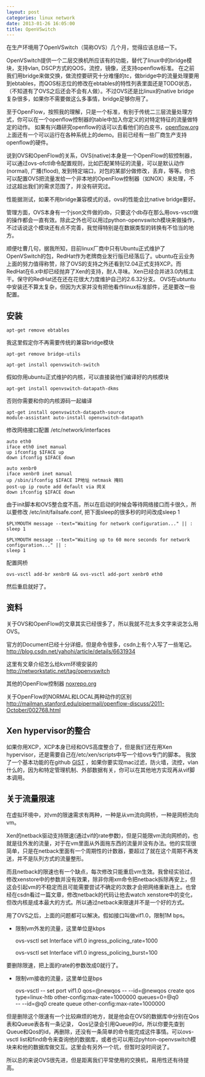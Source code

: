 ```yaml
---
layout: post
categories: linux network
date: 2013-01-26 16:05:00
title: OpenVSwitch
---
```


在生产环境用了OpenVSwitch（简称OVS）几个月，觉得应该总结一下。

OpenVSwitch提供一个二层交换机所应该有的功能，替代了linux中的bridge模块，支持vlan,
DSCP方式的QOS，流控，镜像，还支持openflow标准。
在之前我们用bridge来做交换，做流控要研究十分难懂的tc，做bridge中的流量处理要用到ebtables，而QOS标志位的修改在ebtables的特性列表里面还是TODO状态，（不知道有了OVS之后还会不会有人做）。不过OVS还是比linux的native bridge复杂很多，如果你不需要做这么多事情，bridge足够你用了。

至于OpenFlow，按照我的理解，只是一个标准，有别于传统二三层流量处理方式，你可以在一个openflow控制器的table中加入你定义的对特定特征的流量做特定的动作。
如果有兴趣研究openflow的话可以去看他们的白皮书，[openflow.org](www.openflow.org)上面还有一个可以运行在各种系统上的demo。目前已经有一些厂商生产支持openflow的硬件。

说到OVS和OpenFlow的关系，OVS(native)本身是一个OpenFlow的软控制器，可以通过ovs-ofctl命令配置规则，比如匹配某特征的流量，可以是默认动作(normal), 广播(flood), 发到特定端口，对包的某部分做修改，丢弃，等等。你也可以配置OVS把流量发给一个非本地的OpenFlow控制器（如NOX）来处理，不过这超出我们的需求范围了，并没有研究过。


性能据测试，如果不用bridge兼容模式的话，ovs的性能会比native bridge要好。

管理方面，OVS本身有一个json文件做的db，只要这个db存在那么用ovs-vsctl做的操作都会一直有效。除此之外也可以用过python-openvswitch模块来做操作，不过话说这个模块还有点不完善，我觉得特别是在数据类型的转换有不恰当的地方。

顺便吐曹几句，据我所知，目前linux厂商中只有Ubuntu正式维护了OpenVSwitch的包，RedHat作为老牌商业发行版已经落后了。ubuntu在云业务上面的努力值得称赞，除了OVS的支持之外还看到12.04正式支持XCP。而RedHat在6.x中却已经抛弃了Xen的支持，耐人寻味。Xen已经合并进3.0内核主干。保守的RedHat还在还在花很大力度维护自己的2.6.32分支。
OVS在ubtuntu中安装还不算太复杂，但因为大家并没有把他看作linux标准部件，还是要改一些配置。

安装
-----

	apt-get remove ebtables

我这里假定你不再需要传统的兼容bridge模块
	
	apt-get remove bridge-utils

	apt-get install openvswitch-switch
	
假如你用ubuntu正式维护的内核，可以直接装他们编译好的内核模块

	apt-get install openvswitch-datapath-dkms

否则你需要和你的内核源码一起编译

	apt-get install openvswitch-datapath-source
	module-assistant auto-install openvswitch-datapath

修改网络接口配置 /etc/network/interfaces
	
	auto eth0
	iface eth0 inet manual
	up ifconfig $IFACE up
	down ifconfig $IFACE down

	auto xenbr0
	iface xenbr0 inet manual
	up /sbin/ifconfig $IFACE IP地址 netmask 掩码
	post-up ip route add default via 网关
	down ifconfig $IFACE down

由于init脚本和OVS整合度不高，所以在启动的时候会等待网络接口而卡很久，所以要修改 /etc/init/failsafe.conf, 把下面sleep的很多秒的时间改成sleep 1

	$PLYMOUTH message --text="Waiting for network configuration..." || :
	sleep 1

	$PLYMOUTH message --text="Waiting up to 60 more seconds for network configuration..." || :
	sleep 1

配置网桥

	ovs-vsctl add-br xenbr0 && ovs-vsctl add-port xenbr0 eth0 

然后重启就好了。


资料
----------------------------------

关于OVS和OpenFlow的文章其实已经很多了，所以我就不花太多文字来说怎么用OVS。

官方的Document已经十分详细，但是命令很多，csdn上有个人写了一些笔记。
http://blog.csdn.net/yahohi/article/details/6631934

这里有文章介绍怎么给kvm环境安装的
http://networkstatic.net/tag/openvswitch

其他的OpenFlow控制器
[noxrepo.org](http://www.noxrepo.org/)

关于OpenFlow的NORMAL和LOCAL两种动作的区别
http://mailman.stanford.edu/pipermail/openflow-discuss/2011-October/002768.html

Xen hypervisor的整合
-------------------

如果你用XCP，XCP本身已经和OVS高度整合了，但是我们还在用Xen hypervisor，还是需要自己在/etc/xen/scripts中写一个给ovs专门的脚本。
我放了一个基本功能的在github [GIST](https://gist.github.com/4641579) ，如果你要实现mac过滤，防火墙，流控，vlan什么的，因为和特定管理机制、外部数据有关，你可以在其他地方实现再从vif脚本调用。

关于流量限速
-----------------

在虚拟环境中，对vm的限速需求有两种，一种是从vm流向网桥，一种是网桥流向vm。

Xen的netback驱动支持限速(通过vif的rate参数)，但是只能限vm流向网桥的，也就是往外发的流量，对于在vm里面从外面拖东西的流量并没有办法。他的实现很简单，只是在netback里面有一个周期性的计数器，要超过了就在这个周期不再发送，并不是队列方式的流量整形。

而且netback的限速也有一个缺点，每次修改只能重启vm生效。我曾经实验过，修改xenstore中的参数并没有效果，除非你用xm命令把netback拆除再安上，但这会引起vm的不稳定而且可能需要尝试不确定的次数才会把网络重新连上。也曾经在csdn看过一篇文章，修改netback的代码让他去watch xenstore中的变化，但改内核是成本最大的方式。所以通过netback来限速并不是一个好的方式。

用了OVS之后，上面的问题都可以解决。假如接口叫做vif1.0，限制1M bps。

*  限制vm外发的流量，这里单位是kbps

    ovs-vsctl set Interface vif1.0 ingress_policing_rate=1000

	ovs-vsctl set Interface vif1.0 ingress_policing_burst=100

要删除限速，把上面的rate的参数改成0就行了。
	
*  限制vm接收的流量，这里单位是bps

	ovs-vsctl -- set port vif1.0 qos=@newqos -- --id=@newqos create qos type=linux-htb other-config:max-rate=1000000 queues=0=@q0 \
	-- --id=@q0 create queue other-config:max-rate=1000000

但是删除这个限速有一个比较麻烦的地方，就是他会在OVS的数据库中分别在Qos表和Queue表各有一条记录，
Qos记录会引用Queue的id，所以你要先查到Queue和Qos的id，再删除，还没有一条简单的命令能完成这件事情。可以ovs-vsctl list和find命令来查询他的数据库，或者也可以用过pyhton-openvswitch模块来和他的数据库做交互。这里会有另外一个坑，但暂时没时间说了。

所以总的来说OVS很先进，但是距离我们平常使用的交换机，易用性还有待提高。

